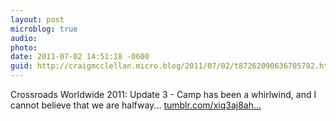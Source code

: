 ```yaml
---
layout: post
microblog: true
audio: 
photo: 
date: 2011-07-02 14:51:18 -0600
guid: http://craigmcclellan.micro.blog/2011/07/02/t87262090636705792.html
---
```

Crossroads Worldwide 2011: Update 3 - Camp has been a whirlwind, and I cannot believe that we are halfway... [tumblr.com/xiq3aj8ah...](http://tumblr.com/xiq3aj8ah6)
